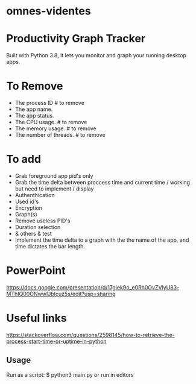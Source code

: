 # omnes-videntes
# Productivity Graph Tracker

Built with Python 3.8, it lets you monitor and graph your running desktop apps.

# To Remove

- The process ID # to remove
- The app name.
- The app status.
- The CPU usage. # to remove
- The memory usage. # to remove
- The number of threads. # to remove

# To add
- Grab foreground app pid's only
- Grab the time delta between proccess time and current time / working but need to implement / display
- Authenthication
- Used id's
- Encryption 
- Graph(s)
- Remove useless PID's
- Duration selection
- & others & test
- Implement the time delta to a graph with the the name of the app, and time dictates the bar length.

# PowerPoint
https://docs.google.com/presentation/d/17giek9o_e0Rh0OvZVlyU83-MThIQ00ONwwIJbIcuz5s/edit?usp=sharing

# Useful links
https://stackoverflow.com/questions/2598145/how-to-retrieve-the-process-start-time-or-uptime-in-python

## Usage

Run as a script:
$ python3 main.py
or run in  editors
